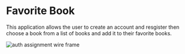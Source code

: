 <h1>Favorite Book</h1>
<p>This application allows the user to  create an account and resgister then choose a book from a list of books and add it to their favorite books.</p>

![auth assignment wire frame ](https://user-images.githubusercontent.com/58928470/111093728-4c566c00-8542-11eb-8d8b-78dc4c7850c9.png)
